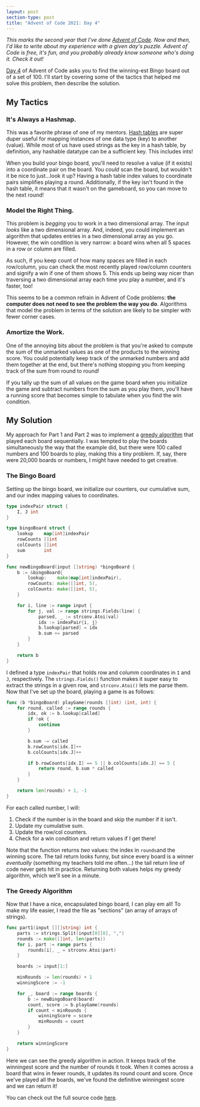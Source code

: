 ```yaml
---
layout: post
section-type: post
title: "Advent of Code 2021: Day 4"
---
```


_This marks the second year that I've done [Advent of Code](https://adventofcode.com). Now and then, I'd like to write about my experience with a given day's puzzle. Advent of Code is free, it's fun, and you probably already know someone who's doing it. Check it out!_

[Day 4](https://adventofcode.com/2021/day/4) of Advent of Code asks you to find the winning-est Bingo board out of a set of 100. I'll start by covering some of the tactics that helped me solve this problem, then describe the solution.

## My Tactics

### It's Always a Hashmap.

This was a favorite phrase of one of my mentors. [Hash tables](https://en.wikipedia.org/wiki/Hash_table) are super duper useful for mapping instances of one data type (key) to another (value). While most of us have used strings as the key in a hash table, by definition, any hashable datatype can be a sufficient key. This includes ints!

When you build your bingo board, you'll need to resolve a value (if it exists) into a   coordinate pair on the board. You _could_ scan the board, but wouldn't it be nice to just...look it up? Having a hash table index values to coordinate pairs simplifies playing a round. Additionally, if the key isn't found in the hash table, it means that it wasn't on the gameboard, so you can move to the next round!

### Model the Right Thing.

This problem is _begging_ you to work in a two dimensional array. The input _looks_ like a two dimensional array. And, indeed, you could implement an algorithm that updates entries in a two dimensional array as you go. However, the win condition is very narrow: a board wins when all 5 spaces in a row or column are filled. 

As such, if you keep count of how many spaces are filled in each row/column, you can check the most recently played row/column counters and signify a win if one of them shows 5. This ends up being way nicer than traversing a two dimensional array each time you play a number, and it's faster, too!

This seems to be a common refrain in Advent of Code problems: **the computer does not need to see the problem the way you do**. Algorithms that model the problem in terms of the solution are likely to be simpler with fewer corner cases.

### Amortize the Work.

One of the annoying bits about the problem is that you're asked to compute the sum of the unmarked values as one of the products to the winning score. You could potentially keep track of the unmarked numbers and add them together at the end, but there's nothing stopping you from keeping track of the sum from round to round!

If you tally up the sum of all values on the game board when you initialize the game and subtract numbers from the sum as you play them, you'll have a running score that becomes simple to tabulate when you find the win condition.

## My Solution

My approach for Part 1 and Part 2 was to implement a [greedy algorithm](https://en.wikipedia.org/wiki/Greedy_algorithm) that played each board sequentially. I was tempted to play the boards simultaneously the way that the example did, but there were 100 called numbers and 100 boards to play, making this a tiny problem. If, say, there were 20,000 boards or numbers, I might have needed to get creative.

### The Bingo Board

Setting up the bingo board, we initialize our counters, our cumulative sum, and our index mapping values to coordinates.

```go
type indexPair struct {
	I, J int
}

type bingoBoard struct {
	lookup    map[int]indexPair
	rowCounts []int
	colCounts []int
	sum       int
}

func newBingoBoard(input []string) *bingoBoard {
	b := &bingoBoard{
		lookup:    make(map[int]indexPair),
		rowCounts: make([]int, 5),
		colCounts: make([]int, 5),
	}

	for i, line := range input {
		for j, val := range strings.Fields(line) {
			parsed, _ := strconv.Atoi(val)
			idx := indexPair{i, j}
			b.lookup[parsed] = idx
			b.sum += parsed
		}
	}

	return b
}
```

I defined a type `indexPair` that holds row and columm coordinates in `I` and `J`, respectively. The `strings.Fields()` function makes it super easy to extract the strings in a given row, and `strconv.Atoi()` lets me parse them. Now that I've set up the board, playing a game is as follows:

```go
func (b *bingoBoard) playGame(rounds []int) (int, int) {
	for round, called := range rounds {
		idx, ok := b.lookup[called]
		if !ok {
			continue
		}

		b.sum -= called
		b.rowCounts[idx.I]++
		b.colCounts[idx.J]++

		if b.rowCounts[idx.I] == 5 || b.colCounts[idx.J] == 5 {
			return round, b.sum * called
		}
	}

	return len(rounds) + 1, -1
}
```

For each called number, I will: 

1. Check if the number is in the board and skip the number if it isn't.
2. Update my cumulative sum.
3. Update the row/col counters.
4. Check for a win condition and return values if I get there!

Note that the function returns _two_ values: the index in `rounds`and the winning score. The tail return looks funny, but since every board is a winner _eventually_ (something my teachers told me often...) the tail return line of code never gets hit in practice. Returning both values helps my greedy algorithm, which we'll see in a minute.

### The Greedy Algorithm

Now that I have a nice, encapsulated bingo board, I can play em all! To make my life easier, I read the file as "sections" (an array of arrays of strings).

```go
func part1(input [][]string) int {
	parts := strings.Split(input[0][0], ",")
	rounds := make([]int, len(parts))
	for i, part := range parts {
		rounds[i], _ = strconv.Atoi(part)
	}

	boards := input[1:]

	minRounds := len(rounds) + 1
	winningScore := -1

	for _, board := range boards {
		b := newBingoBoard(board)
		count, score := b.playGame(rounds)
		if count < minRounds {
			winningScore = score
			minRounds = count
		}
	}

	return winningScore
}
```

Here we can see the greedy algorithm in action. It keeps track of the winningest score and the number of rounds it took. When it comes across a board that wins in fewer rounds, it updates its round count and score. Once we've played all the boards, we've found the definitive winningest score and we can return it!

You can check out the full source code [here](https://github.com/dishbreak/aoc2021/tree/main/cmd/day4).